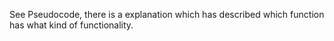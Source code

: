 See Pseudocode, there is a explanation which has described which function has what kind of functionality.

